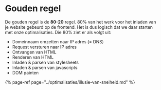 # Gouden regel

De gouden regel is de **80-20** regel. 80% van het werk voor het inladen van je website gebeurd op de frontend. Het is dus logisch dat we daar starten met onze optimalisaties. Die 80% ziet er als volgt uit:

* Domeinnaam omzetten naar IP adres \(= DNS\)
* Request versturen naar IP adres
* Ontvangen van HTML
* Renderen van HTML
* Inladen & parsen van stylesheets
* Inladen & parsen van javascripts
* DOM painten

{% page-ref page="../optimalisaties/illusie-van-snelheid.md" %}





